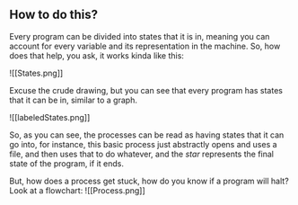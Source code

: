 
## How to do this?

Every program can be divided into states that it is in, meaning you can account for every variable and its representation in the machine.
So, how does that help, you ask, it works kinda like this:

![[States.png]]

Excuse the crude drawing, but you can see that every program has states that it can be in, similar to a graph.

![[labeledStates.png]]

So, as you can see, the processes can be read as having states that it can go into, for instance, this basic process just abstractly opens and uses a file, and then uses that to do whatever, and the *star* represents the final state of the program, if it ends.

But, how does a process get stuck, how do you know if a program will halt?
Look at a flowchart:
![[Process.png]]

